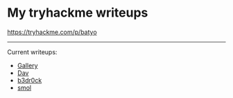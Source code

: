 # My tryhackme writeups
<a href = "https://tryhackme.com/p/batyo"> https://tryhackme.com/p/batyo </a><br>
<hr>

Current writeups:
- <a href = "https://github.com/Batyoaron/thm-writeups/blob/main/gallery/writeup.md"> Gallery</a>
- <a href = "https://github.com/Batyoaron/thm-writeups/blob/main/dav/writeup.md"> Dav </a>
- <a href = "https://github.com/Batyoaron/thm-writeups/blob/main/b3dr0ck/writeup.md"> b3dr0ck </a>
- <a href = "https://github.com/Batyoaron/thm-writeups/blob/main/smol/writeup.md"> smol </a>

